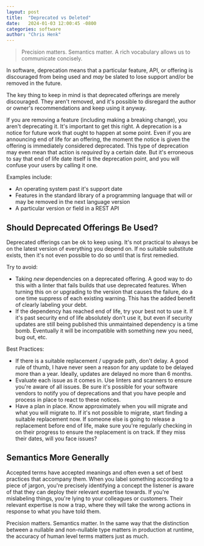 ```yaml
---
layout: post
title:  "Deprecated vs Deleted"
date:   2024-01-03 12:00:45 -0800
categories: software
author: "Chris Henk"
---
```


> Precision matters. Semantics matter. A rich vocabulary allows us to communicate concisely.

In software, deprecation means that a particular feature, API, or offering is discouraged from being used and *may* be slated to lose support and/or be removed in the future.

The key thing to keep in mind is that deprecated offerings are merely discouraged. They aren't removed, and it's possible to disregard the author or owner's recommendations and keep using it anyway.

If you are removing a feature (including making a breaking change), you aren't deprecating it. It's important to get this right. A deprecation is a notice for future work that ought to happen at some point. Even if you are announcing end of life for an offering, the moment the notice is given the offering is immediately considered deprecated. This type of deprecation may even mean that action is *required* by a certain date. But it's erroneous to say that end of life date itself is the deprecation point, and you will confuse your users by calling it one.

Examples include:

- An operating system past it's support date
- Features in the standard library of a programming language that will or may be removed in the next language version
- A particular version or field in a REST API

## Should Deprecated Offerings Be Used?

Deprecated offerings can be ok to keep using. It's not practical to always be on the latest version of everything you depend on. If no suitable substitute exists, then it's not even possible to do so until that is first remedied. 

Try to avoid:

- Taking *new* dependencies on a deprecated offering. A good way to do this with a linter that fails builds that use deprecated features. When turning this on or upgrading to the version that causes the failure, do a one time suppress of each existing warning. This has the added benefit of clearly labeling your debt.
- If the dependency has reached end of life, try your best not to use it. If it's past security end of life absolutely don't use it, but even if security updates are still being published this unmaintained dependency is a time bomb. Eventually it will be incompatible with something new you need, bug out, etc.

Best Practices:

- If there is a suitable replacement / upgrade path, don't delay. A good rule of thumb, I have never seen a reason for any update to be delayed more than a year. Ideally, updates are delayed no more than 6 months.
- Evaluate each issue as it comes in. Use linters and scanners to ensure you're aware of all issues. Be sure it's possible for your software vendors to notify you of deprecations and that you have people and process in place to react to these notices.
- Have a plan in place. Know approximately when you will migrate and what you will migrate to. If it's not possible to migrate, start finding a suitable replacement now. If someone else is going to release a replacement before end of life, make sure you're regularly checking in on their progress to ensure the replacement is on track. If they miss their dates, will you face issues?

## Semantics More Generally

Accepted terms have accepted meanings and often even a set of best practices that accompany them. When you label something according to a piece of jargon, you're precisely identifying a concept the listener is aware of that they can deploy their relevant expertise towards. If you're mislabeling things, you're lying to your colleagues or customers. Their relevant expertise is now a trap, where they will take the wrong actions in response to what you have told them.

Precision matters. Semantics matter. In the same way that the distinction between a nullable and non-nullable type matters in production at runtime, the accuracy of human level terms matters just as much.
